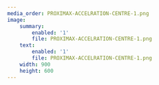 ```yaml
---
media_order: PROXIMAX-ACCELRATION-CENTRE-1.png
image:
    summary:
        enabled: '1'
        file: PROXIMAX-ACCELRATION-CENTRE-1.png
    text:
        enabled: '1'
        file: PROXIMAX-ACCELRATION-CENTRE-1.png
    width: 900
    height: 600
---
```



